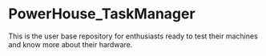 # PowerHouse_TaskManager
This is the user base repository for enthusiasts ready to test their machines and know more about their hardware.
